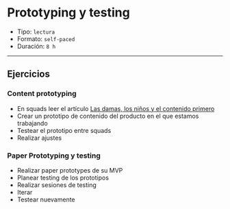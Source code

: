 # Prototyping y testing

- Tipo: `lectura`
- Formato: `self-paced`
- Duración: `8 h`

***

## Ejercicios

### Content prototyping

- En squads leer el artículo [Las damas, los niños y el contenido primero](https://medium.com/mercadolibre-ux/ux-empieza-por-contar-una-historia-26f23d27a63e)
- Crear un prototipo de contenido del producto en el que estamos trabajando
- Testear el prototipo entre squads
- Realizar ajustes

### Paper Prototyping y testing

- Realizar paper prototypes de su MVP
- Planear testing de los prototipos
- Realizar sesiones de testing
- Iterar
- Testear nuevamente